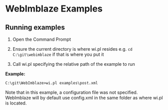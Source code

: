 # WebImblaze Examples

## Running examples

1. Open the Command Prompt

2. Ensure the current directory is where wi.pl resides e.g. `cd C:\git\webimblaze` if that is where you put it

3. Call wi.pl specifying the relative path of the example to run

**Example:**
```
C:\git\WebImblaze>wi.pl examples\post.xml
```

Note that in this example, a configuration file was not specified. WebImblaze will by default use config.xml in the same folder as where wi.pl is located.
 